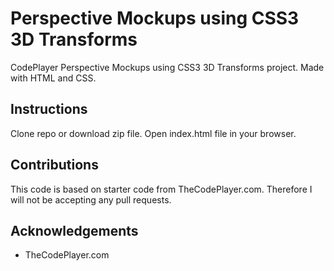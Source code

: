 # Perspective Mockups using CSS3 3D Transforms
CodePlayer Perspective Mockups using CSS3 3D Transforms project. Made with HTML and CSS.

## Instructions
Clone repo or download zip file. Open index.html file in your browser.

## Contributions
This code is based on starter code from TheCodePlayer.com. Therefore I will not be accepting any pull requests.

## Acknowledgements
* TheCodePlayer.com
